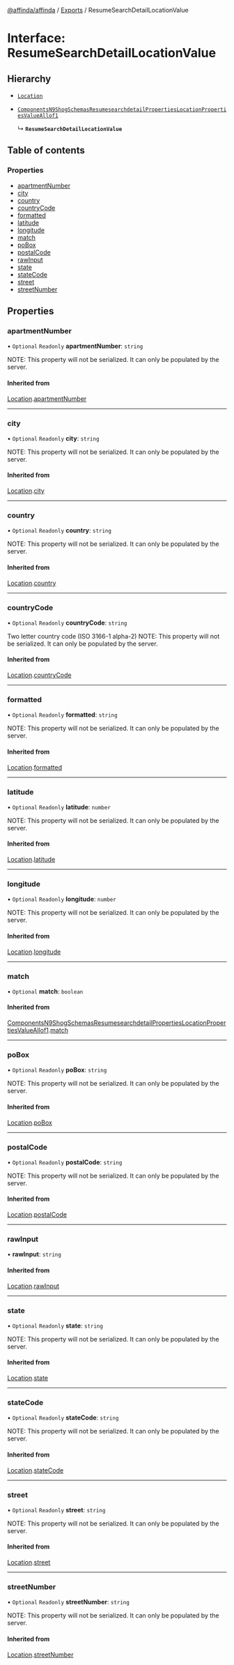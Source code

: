 [@affinda/affinda](../README.md) / [Exports](../modules.md) / ResumeSearchDetailLocationValue

# Interface: ResumeSearchDetailLocationValue

## Hierarchy

- [`Location`](Location.md)

- [`ComponentsN9ShogSchemasResumesearchdetailPropertiesLocationPropertiesValueAllof1`](ComponentsN9ShogSchemasResumesearchdetailPropertiesLocationPropertiesValueAllof1.md)

  ↳ **`ResumeSearchDetailLocationValue`**

## Table of contents

### Properties

- [apartmentNumber](ResumeSearchDetailLocationValue.md#apartmentnumber)
- [city](ResumeSearchDetailLocationValue.md#city)
- [country](ResumeSearchDetailLocationValue.md#country)
- [countryCode](ResumeSearchDetailLocationValue.md#countrycode)
- [formatted](ResumeSearchDetailLocationValue.md#formatted)
- [latitude](ResumeSearchDetailLocationValue.md#latitude)
- [longitude](ResumeSearchDetailLocationValue.md#longitude)
- [match](ResumeSearchDetailLocationValue.md#match)
- [poBox](ResumeSearchDetailLocationValue.md#pobox)
- [postalCode](ResumeSearchDetailLocationValue.md#postalcode)
- [rawInput](ResumeSearchDetailLocationValue.md#rawinput)
- [state](ResumeSearchDetailLocationValue.md#state)
- [stateCode](ResumeSearchDetailLocationValue.md#statecode)
- [street](ResumeSearchDetailLocationValue.md#street)
- [streetNumber](ResumeSearchDetailLocationValue.md#streetnumber)

## Properties

### apartmentNumber

• `Optional` `Readonly` **apartmentNumber**: `string`

NOTE: This property will not be serialized. It can only be populated by the server.

#### Inherited from

[Location](Location.md).[apartmentNumber](Location.md#apartmentnumber)

___

### city

• `Optional` `Readonly` **city**: `string`

NOTE: This property will not be serialized. It can only be populated by the server.

#### Inherited from

[Location](Location.md).[city](Location.md#city)

___

### country

• `Optional` `Readonly` **country**: `string`

NOTE: This property will not be serialized. It can only be populated by the server.

#### Inherited from

[Location](Location.md).[country](Location.md#country)

___

### countryCode

• `Optional` `Readonly` **countryCode**: `string`

Two letter country code (ISO 3166-1 alpha-2)
NOTE: This property will not be serialized. It can only be populated by the server.

#### Inherited from

[Location](Location.md).[countryCode](Location.md#countrycode)

___

### formatted

• `Optional` `Readonly` **formatted**: `string`

NOTE: This property will not be serialized. It can only be populated by the server.

#### Inherited from

[Location](Location.md).[formatted](Location.md#formatted)

___

### latitude

• `Optional` `Readonly` **latitude**: `number`

NOTE: This property will not be serialized. It can only be populated by the server.

#### Inherited from

[Location](Location.md).[latitude](Location.md#latitude)

___

### longitude

• `Optional` `Readonly` **longitude**: `number`

NOTE: This property will not be serialized. It can only be populated by the server.

#### Inherited from

[Location](Location.md).[longitude](Location.md#longitude)

___

### match

• `Optional` **match**: `boolean`

#### Inherited from

[ComponentsN9ShogSchemasResumesearchdetailPropertiesLocationPropertiesValueAllof1](ComponentsN9ShogSchemasResumesearchdetailPropertiesLocationPropertiesValueAllof1.md).[match](ComponentsN9ShogSchemasResumesearchdetailPropertiesLocationPropertiesValueAllof1.md#match)

___

### poBox

• `Optional` `Readonly` **poBox**: `string`

NOTE: This property will not be serialized. It can only be populated by the server.

#### Inherited from

[Location](Location.md).[poBox](Location.md#pobox)

___

### postalCode

• `Optional` `Readonly` **postalCode**: `string`

NOTE: This property will not be serialized. It can only be populated by the server.

#### Inherited from

[Location](Location.md).[postalCode](Location.md#postalcode)

___

### rawInput

• **rawInput**: `string`

#### Inherited from

[Location](Location.md).[rawInput](Location.md#rawinput)

___

### state

• `Optional` `Readonly` **state**: `string`

NOTE: This property will not be serialized. It can only be populated by the server.

#### Inherited from

[Location](Location.md).[state](Location.md#state)

___

### stateCode

• `Optional` `Readonly` **stateCode**: `string`

NOTE: This property will not be serialized. It can only be populated by the server.

#### Inherited from

[Location](Location.md).[stateCode](Location.md#statecode)

___

### street

• `Optional` `Readonly` **street**: `string`

NOTE: This property will not be serialized. It can only be populated by the server.

#### Inherited from

[Location](Location.md).[street](Location.md#street)

___

### streetNumber

• `Optional` `Readonly` **streetNumber**: `string`

NOTE: This property will not be serialized. It can only be populated by the server.

#### Inherited from

[Location](Location.md).[streetNumber](Location.md#streetnumber)

